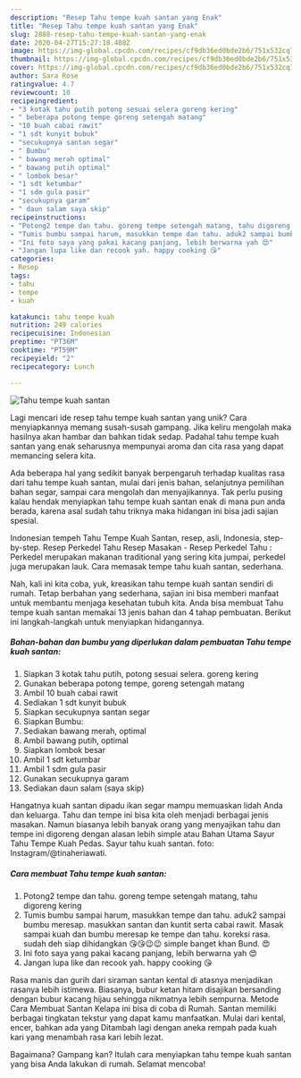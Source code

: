 ```yaml
---
description: "Resep Tahu tempe kuah santan yang Enak"
title: "Resep Tahu tempe kuah santan yang Enak"
slug: 2888-resep-tahu-tempe-kuah-santan-yang-enak
date: 2020-04-27T15:27:18.408Z
image: https://img-global.cpcdn.com/recipes/cf9db36ed0bde2b6/751x532cq70/tahu-tempe-kuah-santan-foto-resep-utama.jpg
thumbnail: https://img-global.cpcdn.com/recipes/cf9db36ed0bde2b6/751x532cq70/tahu-tempe-kuah-santan-foto-resep-utama.jpg
cover: https://img-global.cpcdn.com/recipes/cf9db36ed0bde2b6/751x532cq70/tahu-tempe-kuah-santan-foto-resep-utama.jpg
author: Sara Rose
ratingvalue: 4.7
reviewcount: 10
recipeingredient:
- "3 kotak tahu putih potong sesuai selera goreng kering"
- " beberapa potong tempe goreng setengah matang"
- "10 buah cabai rawit"
- "1 sdt kunyit bubuk"
- "secukupnya santan segar"
- " Bumbu"
- " bawang merah optimal"
- " bawang putih optimal"
- " lombok besar"
- "1 sdt ketumbar"
- "1 sdm gula pasir"
- "secukupnya garam"
- " daun salam saya skip"
recipeinstructions:
- "Potong2 tempe dan tahu. goreng tempe setengah matang, tahu digoreng kering"
- "Tumis bumbu sampai harum, masukkan tempe dan tahu. aduk2 sampai bumbu meresap. masukkan santan dan kuntit serta cabai rawit. Masak sampai kuah dan bumbu meresap ke tempe dan tahu. koreksi rasa. sudah deh siap dihidangkan 😘😘😉😉 simple banget khan Bund. 😍"
- "Ini foto saya yang pakai kacang panjang, lebih berwarna yah 😍"
- "Jangan lupa like dan recook yah. happy cooking 😘"
categories:
- Resep
tags:
- tahu
- tempe
- kuah

katakunci: tahu tempe kuah 
nutrition: 249 calories
recipecuisine: Indonesian
preptime: "PT36M"
cooktime: "PT59M"
recipeyield: "2"
recipecategory: Lunch

---
```



![Tahu tempe kuah santan](https://img-global.cpcdn.com/recipes/cf9db36ed0bde2b6/751x532cq70/tahu-tempe-kuah-santan-foto-resep-utama.jpg)

Lagi mencari ide resep tahu tempe kuah santan yang unik? Cara menyiapkannya memang susah-susah gampang. Jika keliru mengolah maka hasilnya akan hambar dan bahkan tidak sedap. Padahal tahu tempe kuah santan yang enak seharusnya mempunyai aroma dan cita rasa yang dapat memancing selera kita.

Ada beberapa hal yang sedikit banyak berpengaruh terhadap kualitas rasa dari tahu tempe kuah santan, mulai dari jenis bahan, selanjutnya pemilihan bahan segar, sampai cara mengolah dan menyajikannya. Tak perlu pusing kalau hendak menyiapkan tahu tempe kuah santan enak di mana pun anda berada, karena asal sudah tahu triknya maka hidangan ini bisa jadi sajian spesial.

Indonesian tempeh Tahu Tempe Kuah Santan, resep, asli, Indonesia, step-by-step. Resep Perkedel Tahu Resep Masakan - Resep Perkedel Tahu : Perkedel merupakan makanan traditional yang sering kita jumpai, perkedel juga merupakan lauk. Cara memasak tempe tahu kuah santan, sederhana.


Nah, kali ini kita coba, yuk, kreasikan tahu tempe kuah santan sendiri di rumah. Tetap berbahan yang sederhana, sajian ini bisa memberi manfaat untuk membantu menjaga kesehatan tubuh kita. Anda bisa membuat Tahu tempe kuah santan memakai 13 jenis bahan dan 4 tahap pembuatan. Berikut ini langkah-langkah untuk menyiapkan hidangannya.

<!--inarticleads1-->

##### Bahan-bahan dan bumbu yang diperlukan dalam pembuatan Tahu tempe kuah santan:

1. Siapkan 3 kotak tahu putih, potong sesuai selera. goreng kering
1. Gunakan  beberapa potong tempe, goreng setengah matang
1. Ambil 10 buah cabai rawit
1. Sediakan 1 sdt kunyit bubuk
1. Siapkan secukupnya santan segar
1. Siapkan  Bumbu:
1. Sediakan  bawang merah, optimal
1. Ambil  bawang putih, optimal
1. Siapkan  lombok besar
1. Ambil 1 sdt ketumbar
1. Ambil 1 sdm gula pasir
1. Gunakan secukupnya garam
1. Sediakan  daun salam (saya skip)


Hangatnya kuah santan dipadu ikan segar mampu memuaskan lidah Anda dan keluarga. Tahu dan tempe ini bisa kita oleh menjadi berbagai jenis masakan. Namun biasanya lebih banyak orang yang menyajikan tahu dan tempe ini digoreng dengan alasan lebih simple atau Bahan Utama Sayur Tahu Tempe Kuah Pedas. Sayur tahu kuah santan. foto: Instagram/@tinaheriawati. 

<!--inarticleads2-->

##### Cara membuat Tahu tempe kuah santan:

1. Potong2 tempe dan tahu. goreng tempe setengah matang, tahu digoreng kering
1. Tumis bumbu sampai harum, masukkan tempe dan tahu. aduk2 sampai bumbu meresap. masukkan santan dan kuntit serta cabai rawit. Masak sampai kuah dan bumbu meresap ke tempe dan tahu. koreksi rasa. sudah deh siap dihidangkan 😘😘😉😉 simple banget khan Bund. 😍
1. Ini foto saya yang pakai kacang panjang, lebih berwarna yah 😍
1. Jangan lupa like dan recook yah. happy cooking 😘


Rasa manis dan gurih dari siraman santan kental di atasnya menjadikan rasanya lebih istimewa. Biasanya, bubur ketan hitam disajikan bersanding dengan bubur kacang hijau sehingga nikmatnya lebih sempurna. Metode Cara Membuat Santan Kelapa ini bisa di coba di Rumah. Santan memiliki berbagai tingkatan tekstur yang dapat kamu manfaatkan. Mulai dari kental, encer, bahkan ada yang Ditambah lagi dengan aneka rempah pada kuah kari yang menambah rasa kari lebih lezat. 

Bagaimana? Gampang kan? Itulah cara menyiapkan tahu tempe kuah santan yang bisa Anda lakukan di rumah. Selamat mencoba!
